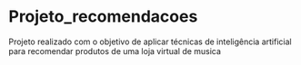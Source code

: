 # Projeto_recomendacoes
Projeto realizado com o objetivo de aplicar técnicas de inteligência artificial para recomendar produtos de uma loja virtual de musica

